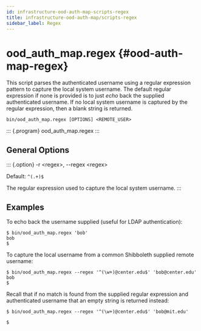 ```yaml
---
id: infrastructure-ood-auth-map-scripts-regex
title: infrastructure-ood-auth-map/scripts-regex
sidebar_label: Regex
---
```

ood\_auth\_map.regex {#ood-auth-map-regex}
====================

This script parses the authenticated username using a regular expression
pattern to capture the local system username. The default regular
expression if none is provided is to just *echo* back the supplied
authenticated username. If no local system username is captured by the
regular expression, then a blank string is returned.

``` {.sh}
bin/ood_auth_map.regex [OPTIONS] <REMOTE_USER>
```

::: {.program}
ood\_auth\_map.regex
:::

General Options
---------------

::: {.option}
-r \<regex\>, \--regex \<regex\>

Default: `^(.+)$`

The regular expression used to capture the local system username.
:::

Examples
--------

To echo back the username supplied (useful for LDAP authentication):

``` {.sh}
$ bin/ood_auth_map.regex 'bob'
bob
$
```

To capture the local username from a common Shibboleth supplied remote
username:

``` {.sh}
$ bin/ood_auth_map.regex --regex '^(\w+)@center.edu$' 'bob@center.edu'
bob
$
```

Recall that if no match is found from the supplied regular expression
and authenticated username that an empty string is returned instead:

``` {.sh}
$ bin/ood_auth_map.regex --regex '^(\w+)@center.edu$' 'bob@mit.edu'

$
```
